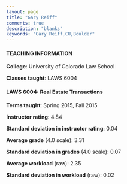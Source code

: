 ```yaml
---
layout: page
title: "Gary Reiff" 
comments: true
description: "blanks"
keywords: "Gary Reiff,CU,Boulder"
---
```

<head>
<script src="https://ajax.googleapis.com/ajax/libs/jquery/2.1.3/jquery.min.js"></script>
<script src="https://dl.dropboxusercontent.com/s/pc42nxpaw1ea4o9/highcharts.js?dl=0"></script>
<!-- <script src="../assets/js/highcharts.js"></script> -->
<style type="text/css">@font-face {
	font-family: "Bebas Neue";
	src: url(https://www.filehosting.org/file/details/544349/BebasNeue Regular.otf) format("opentype");
	}
	h1.Bebas { 
		font-family: "Bebas Neue", Verdana, Tahoma;
	}
</style>
</head>
	   
#### TEACHING INFORMATION

**College**: University of Colorado Law School

**Classes taught**: LAWS 6004

#### LAWS 6004: Real Estate Transactions

**Terms taught**: Spring 2015, Fall 2015

**Instructor rating**: 4.84

**Standard deviation in instructor rating**: 0.04

**Average grade** (4.0 scale): 3.31

**Standard deviation in grades** (4.0 scale): 0.07

**Average workload** (raw): 2.35

**Standard deviation in workload** (raw): 0.02

